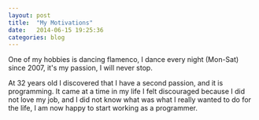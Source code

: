 ```yaml
---
layout: post
title:  "My Motivations"
date:   2014-06-15 19:25:36
categories: blog
---
```


One of my hobbies is dancing flamenco, I dance every night (Mon-Sat) since 2007, it's my passion, I will never stop.

At 32 years old I discovered that I have a second passion, and it is programming. It came at a time in my life I felt discouraged because I did not love my job, and I did not know what was what I really wanted to do for the life, I am now happy to start working as a programmer.
